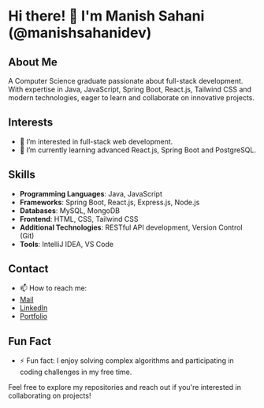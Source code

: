 # Hi there! 👋 I'm Manish Sahani (@manishsahanidev)

## About Me
A Computer Science graduate passionate about full-stack development. With expertise in Java, JavaScript, Spring Boot, React.js, Tailwind CSS and modern technologies, eager to learn and collaborate on innovative projects.


## Interests
- 👀 I’m interested in full-stack web development.
- 🌱 I’m currently learning advanced React.js, Spring Boot and PostgreSQL.

## Skills
- **Programming Languages**: Java, JavaScript
- **Frameworks**: Spring Boot, React.js, Express.js, Node.js
- **Databases**: MySQL, MongoDB
- **Frontend**: HTML, CSS, Tailwind CSS
- **Additional Technologies**: RESTful API development, Version Control (Git)
- **Tools**: IntelliJ IDEA, VS Code

## Contact
- 📫 How to reach me:
- [Mail](mailto:work.manishsahani@gmail.com)
- [LinkedIn](https://www.linkedin.com/in/manishsahanidev)
- [Portfolio](https://manishsahanidev.netlify.app/)

## Fun Fact
- ⚡ Fun fact: I enjoy solving complex algorithms and participating in coding challenges in my free time.

Feel free to explore my repositories and reach out if you're interested in collaborating on projects!
